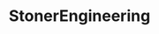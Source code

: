 ---
title: StonerEngineering
crosslinks:
- trees
- vaporents
- see
- livven
- chinaglass
- xkcd
- pcmasterracents
- saplings
- wholesometrees
- Drama
- FuckTammy
- ISmokeWeed
- gatekeeping
- shittyfoodporn
- KarmaConspiracy
- weed
- StonerCringe
- WireWrapping
- SpaceBuckets
- GhettoHaiku
---
